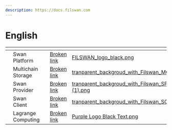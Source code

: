 ```yaml
---
description: https://docs.filswan.com
---
```


# English

<table data-view="cards"><thead><tr><th></th><th></th><th></th><th data-hidden data-card-target data-type="content-ref"></th><th data-hidden data-card-cover data-type="files"></th></tr></thead><tbody><tr><td></td><td>Swan Platform</td><td></td><td><a href="broken-reference">Broken link</a></td><td><a href="../.gitbook/assets/FILSWAN_logo_black.png">FILSWAN_logo_black.png</a></td></tr><tr><td></td><td>Multichain Storage</td><td></td><td><a href="broken-reference">Broken link</a></td><td><a href="../.gitbook/assets/tranparent_backgroud_with_Filswan_MCS.png">tranparent_backgroud_with_Filswan_MCS.png</a></td></tr><tr><td></td><td>Swan Provider</td><td></td><td><a href="broken-reference">Broken link</a></td><td><a href="../.gitbook/assets/tranparent_backgroud_with_Filswan_SP (1).png">tranparent_backgroud_with_Filswan_SP (1).png</a></td></tr><tr><td></td><td>Swan Client</td><td></td><td><a href="broken-reference">Broken link</a></td><td><a href="../.gitbook/assets/tranparent_backgroud_with_Filswan_SC.png">tranparent_backgroud_with_Filswan_SC.png</a></td></tr><tr><td></td><td>Lagrange Computing</td><td></td><td><a href="broken-reference">Broken link</a></td><td><a href="../.gitbook/assets/Purple Logo Black Text.png">Purple Logo Black Text.png</a></td></tr></tbody></table>

